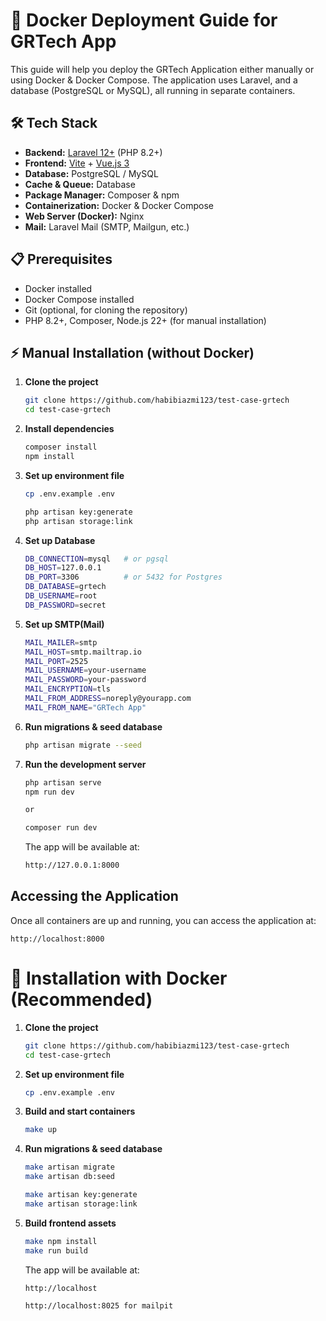 # 🚀 Docker Deployment Guide for GRTech App

This guide will help you deploy the GRTech Application either manually or using Docker & Docker Compose.
The application uses Laravel, and a database (PostgreSQL or MySQL), all running in separate containers.

## 🛠 Tech Stack

- **Backend:** [Laravel 12+](https://laravel.com/) (PHP 8.2+)
- **Frontend:** [Vite](https://vitejs.dev/) + [Vue.js 3](https://vuejs.org/)
- **Database:** PostgreSQL / MySQL
- **Cache & Queue:** Database
- **Package Manager:** Composer & npm
- **Containerization:** Docker & Docker Compose
- **Web Server (Docker):** Nginx
- **Mail:** Laravel Mail (SMTP, Mailgun, etc.)

## 📋 Prerequisites

- Docker installed
- Docker Compose installed
- Git (optional, for cloning the repository)
- PHP 8.2+, Composer, Node.js 22+ (for manual installation)

## ⚡ Manual Installation (without Docker)

1. **Clone the project**

   ```bash
   git clone https://github.com/habibiazmi123/test-case-grtech
   cd test-case-grtech
   ```

2. **Install dependencies**

   ```bash
   composer install
   npm install
   ```

3. **Set up environment file**

   ```bash
   cp .env.example .env

   php artisan key:generate
   php artisan storage:link
   ```

4. **Set up Database**

   ```bash
   DB_CONNECTION=mysql   # or pgsql
   DB_HOST=127.0.0.1
   DB_PORT=3306          # or 5432 for Postgres
   DB_DATABASE=grtech
   DB_USERNAME=root
   DB_PASSWORD=secret
   ```
4. **Set up SMTP(Mail)**
   
   ```bash
   MAIL_MAILER=smtp
   MAIL_HOST=smtp.mailtrap.io
   MAIL_PORT=2525
   MAIL_USERNAME=your-username
   MAIL_PASSWORD=your-password
   MAIL_ENCRYPTION=tls
   MAIL_FROM_ADDRESS=noreply@yourapp.com
   MAIL_FROM_NAME="GRTech App"
   ```

5. **Run migrations & seed database**

   ```bash
   php artisan migrate --seed
   ```

6. **Run the development server**

   ```bash
   php artisan serve
   npm run dev

   or

   composer run dev
   ```
   
   The app will be available at:
   ```bash
   http://127.0.0.1:8000 
   ```

## Accessing the Application

Once all containers are up and running, you can access the application at:

```
http://localhost:8000
```

# 🐳 Installation with Docker (Recommended)

1. **Clone the project**

   ```bash
   git clone https://github.com/habibiazmi123/test-case-grtech
   cd test-case-grtech
   ```

2. **Set up environment file**

   ```bash
   cp .env.example .env
   ```
   
3. **Build and start containers**

   ```bash
   make up
   ```
   
4. **Run migrations & seed database**

   ```bash
   make artisan migrate
   make artisan db:seed

   make artisan key:generate
   make artisan storage:link
   ```

5. **Build frontend assets**

   ```bash
   make npm install
   make run build
   ```
   
   The app will be available at:
   ```bash
   http://localhost

   http://localhost:8025 for mailpit
   ```

